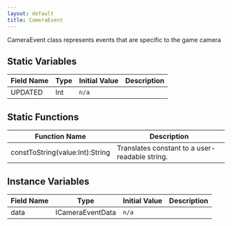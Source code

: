 ```yaml
---
layout: default
title: CameraEvent
---
```


CameraEvent class represents events that are specific to the game camera

## Static Variables

| Field Name | Type | Initial Value | Description |
| ------------ | ------ | --------------- | ------------- |
| UPDATED | Int | `n/a` |  |


## Static Functions

| Function Name | Description |
| --------------- | ------------- |
| constToString(value:Int):String | Translates constant to a user-readable string. |


## Instance Variables

| Field Name | Type | Initial Value | Description |
| ------------ | ------ | --------------- | ------------- |
| data | ICameraEventData | `n/a` |  |
